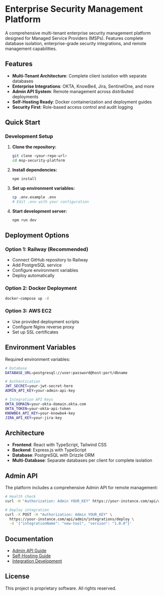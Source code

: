 # Enterprise Security Management Platform

A comprehensive multi-tenant enterprise security management platform designed for Managed Service Providers (MSPs). Features complete database isolation, enterprise-grade security integrations, and remote management capabilities.

## Features

- **Multi-Tenant Architecture**: Complete client isolation with separate databases
- **Enterprise Integrations**: OKTA, KnowBe4, Jira, SentinelOne, and more
- **Admin API System**: Remote management across distributed deployments
- **Self-Hosting Ready**: Docker containerization and deployment guides
- **Security First**: Role-based access control and audit logging

## Quick Start

### Development Setup

1. **Clone the repository:**
   ```bash
   git clone <your-repo-url>
   cd msp-security-platform
   ```

2. **Install dependencies:**
   ```bash
   npm install
   ```

3. **Set up environment variables:**
   ```bash
   cp .env.example .env
   # Edit .env with your configuration
   ```

4. **Start development server:**
   ```bash
   npm run dev
   ```

## Deployment Options

### Option 1: Railway (Recommended)
- Connect GitHub repository to Railway
- Add PostgreSQL service
- Configure environment variables
- Deploy automatically

### Option 2: Docker Deployment
```bash
docker-compose up -d
```

### Option 3: AWS EC2
- Use provided deployment scripts
- Configure Nginx reverse proxy
- Set up SSL certificates

## Environment Variables

Required environment variables:

```bash
# Database
DATABASE_URL=postgresql://user:password@host:port/dbname

# Authentication
JWT_SECRET=your-jwt-secret-here
ADMIN_API_KEY=your-admin-api-key

# Integration API Keys
OKTA_DOMAIN=your-okta-domain.okta.com
OKTA_TOKEN=your-okta-api-token
KNOWBE4_API_KEY=your-knowbe4-key
JIRA_API_KEY=your-jira-key
```

## Architecture

- **Frontend**: React with TypeScript, Tailwind CSS
- **Backend**: Express.js with TypeScript
- **Database**: PostgreSQL with Drizzle ORM
- **Multi-Database**: Separate databases per client for complete isolation

## Admin API

The platform includes a comprehensive Admin API for remote management:

```bash
# Health check
curl -H "Authorization: Admin YOUR_KEY" https://your-instance.com/api/admin/health

# Deploy integration
curl -X POST -H "Authorization: Admin YOUR_KEY" \
  https://your-instance.com/api/admin/integrations/deploy \
  -d '{"integrationName": "new-tool", "version": "1.0.0"}'
```

## Documentation

- [Admin API Guide](ADMIN_API_GUIDE.md)
- [Self-Hosting Guide](SELF_HOSTING_GUIDE.md)
- [Integration Development](docs/integrations.md)

## License

This project is proprietary software. All rights reserved.